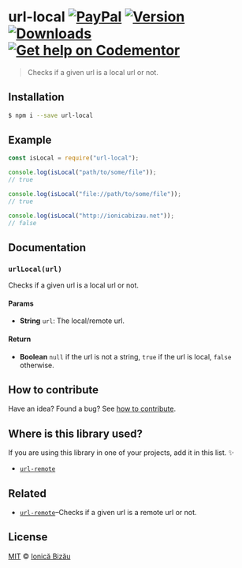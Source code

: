 # url-local [![PayPal](https://img.shields.io/badge/%24-paypal-f39c12.svg)][paypal-donations] [![Version](https://img.shields.io/npm/v/url-local.svg)](https://www.npmjs.com/package/url-local) [![Downloads](https://img.shields.io/npm/dt/url-local.svg)](https://www.npmjs.com/package/url-local) [![Get help on Codementor](https://cdn.codementor.io/badges/get_help_github.svg)](https://www.codementor.io/johnnyb?utm_source=github&utm_medium=button&utm_term=johnnyb&utm_campaign=github)

> Checks if a given url is a local url or not.

## Installation

```sh
$ npm i --save url-local
```

## Example

```js
const isLocal = require("url-local");

console.log(isLocal("path/to/some/file"));
// true

console.log(isLocal("file://path/to/some/file"));
// true

console.log(isLocal("http://ionicabizau.net"));
// false
```

## Documentation

### `urlLocal(url)`
Checks if a given url is a local url or not.

#### Params
- **String** `url`: The local/remote url.

#### Return
- **Boolean** `null` if the url is not a string, `true` if the url is local, `false` otherwise.

## How to contribute
Have an idea? Found a bug? See [how to contribute][contributing].

## Where is this library used?
If you are using this library in one of your projects, add it in this list. :sparkles:

 - [`url-remote`](https://github.com/IonicaBizau/url-remote#readme)

## Related

 - [`url-remote`](https://github.com/IonicaBizau/url-remote)–Checks if a given url is a remote url or not.

## License

[MIT][license] © [Ionică Bizău][website]

[paypal-donations]: https://www.paypal.com/cgi-bin/webscr?cmd=_s-xclick&hosted_button_id=RVXDDLKKLQRJW
[donate-now]: http://i.imgur.com/6cMbHOC.png

[license]: http://showalicense.com/?fullname=Ionic%C4%83%20Biz%C4%83u%20%3Cbizauionica%40gmail.com%3E%20(http%3A%2F%2Fionicabizau.net)&year=2016#license-mit
[website]: http://ionicabizau.net
[contributing]: /CONTRIBUTING.md
[docs]: /DOCUMENTATION.md